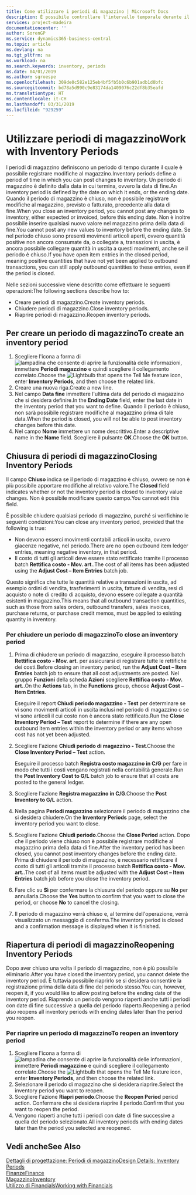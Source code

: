 ```yaml
---
title: Come utilizzare i periodi di magazzino | Microsoft Docs
description: È possibile controllare l'intervallo temporale durante il quale si possono registrare modifiche al magazzino defininendo periodi di magazzino.
services: project-madeira
documentationcenter: ''
author: SorenGP
ms.service: dynamics365-business-central
ms.topic: article
ms.devlang: na
ms.tgt_pltfrm: na
ms.workload: na
ms.search.keywords: inventory, periods
ms.date: 04/01/2019
ms.author: sgroespe
ms.openlocfilehash: 309de0c582e125eb4bf5fb5b0c6b901adb1d0bfc
ms.sourcegitcommit: bd78a5d990c9e83174da1409076c22df8b35eafd
ms.translationtype: HT
ms.contentlocale: it-CH
ms.lasthandoff: 03/31/2019
ms.locfileid: "929259"
---
```

# <a name="work-with-inventory-periods"></a><span data-ttu-id="dea7c-103">Utilizzare periodi di magazzino</span><span class="sxs-lookup"><span data-stu-id="dea7c-103">Work with Inventory Periods</span></span>
<span data-ttu-id="dea7c-104">I periodi di magazzino definiscono un periodo di tempo durante il quale è possibile registrare modifiche al magazzino.</span><span class="sxs-lookup"><span data-stu-id="dea7c-104">Inventory periods define a period of time in which you can post changes to inventory.</span></span> <span data-ttu-id="dea7c-105">Un periodo di magazzino è definito dalla data in cui termina, ovvero la data di fine.</span><span class="sxs-lookup"><span data-stu-id="dea7c-105">An inventory period is defined by the date on which it ends, or the ending date.</span></span> <span data-ttu-id="dea7c-106">Quando il periodo di magazzino è chiuso, non è possibile registrare modifiche al magazzino, previsto o fatturato, precedente alla data di fine.</span><span class="sxs-lookup"><span data-stu-id="dea7c-106">When you close an inventory period, you cannot post any changes to inventory, either expected or invoiced, before this ending date.</span></span> <span data-ttu-id="dea7c-107">Non è inoltre possibile inserire qualsiasi nuovo valore nel magazzino prima della data di fine.</span><span class="sxs-lookup"><span data-stu-id="dea7c-107">You cannot post any new values to inventory before the ending date.</span></span> <span data-ttu-id="dea7c-108">Se nel periodo chiuso sono presenti movimenti articoli aperti, ovvero quantità positive non ancora consumate da, o collegate a, transazioni in uscita, è ancora possibile collegare quantità in uscita a questi movimenti, anche se il periodo è chiuso.</span><span class="sxs-lookup"><span data-stu-id="dea7c-108">If you have open item entries in the closed period, meaning positive quantities that have not yet been applied to outbound transactions, you can still apply outbound quantities to these entries, even if the period is closed.</span></span>  

<span data-ttu-id="dea7c-109">Nelle sezioni successive viene descritto come effettuare le seguenti operazioni:</span><span class="sxs-lookup"><span data-stu-id="dea7c-109">The following sections describe how to:</span></span>  

* <span data-ttu-id="dea7c-110">Creare periodi di magazzino.</span><span class="sxs-lookup"><span data-stu-id="dea7c-110">Create inventory periods.</span></span>  
* <span data-ttu-id="dea7c-111">Chiudere periodi di magazzino.</span><span class="sxs-lookup"><span data-stu-id="dea7c-111">Close inventory periods.</span></span>  
* <span data-ttu-id="dea7c-112">Riaprire periodi di magazzino.</span><span class="sxs-lookup"><span data-stu-id="dea7c-112">Reopen inventory periods.</span></span>  

## <a name="to-create-an-inventory-period"></a><span data-ttu-id="dea7c-113">Per creare un periodo di magazzino</span><span class="sxs-lookup"><span data-stu-id="dea7c-113">To create an inventory period</span></span>  
1. <span data-ttu-id="dea7c-114">Scegliere l'icona a forma di ![lampadina che consente di aprire la funzionalità delle informazioni](media/ui-search/search_small.png "Informazioni sull'operazione che si desidera eseguire"), immettere **Periodi magazzino** e quindi scegliere il collegamento correlato.</span><span class="sxs-lookup"><span data-stu-id="dea7c-114">Choose the ![Lightbulb that opens the Tell Me feature](media/ui-search/search_small.png "Tell me what you want to do") icon, enter **Inventory Periods**, and then choose the related link.</span></span>  
2. <span data-ttu-id="dea7c-115">Creare una nuova riga.</span><span class="sxs-lookup"><span data-stu-id="dea7c-115">Create a new line.</span></span>  
3. <span data-ttu-id="dea7c-116">Nel campo **Data fine** immettere l'ultima data del periodo di magazzino che si desidera definire.</span><span class="sxs-lookup"><span data-stu-id="dea7c-116">In the **Ending Date** field, enter the last date in the inventory period that you want to define.</span></span> <span data-ttu-id="dea7c-117">Quando il periodo è chiuso, non sarà possibile registrare modifiche al magazzino prima di tale data.</span><span class="sxs-lookup"><span data-stu-id="dea7c-117">When the period is closed, you will not be able to post inventory changes before this date.</span></span>  
4. <span data-ttu-id="dea7c-118">Nel campo **Nome** immettere un nome descrittivo.</span><span class="sxs-lookup"><span data-stu-id="dea7c-118">Enter a descriptive name in the **Name** field.</span></span> <span data-ttu-id="dea7c-119">Scegliere il pulsante **OK**.</span><span class="sxs-lookup"><span data-stu-id="dea7c-119">Choose the **OK** button.</span></span>  

## <a name="closing-inventory-periods"></a><span data-ttu-id="dea7c-120">Chiusura di periodi di magazzino</span><span class="sxs-lookup"><span data-stu-id="dea7c-120">Closing Inventory Periods</span></span>  
<span data-ttu-id="dea7c-121">Il campo **Chiuso** indica se il periodo di magazzino è chiuso, ovvero se non è più possibile apportare modifiche al relativo valore.</span><span class="sxs-lookup"><span data-stu-id="dea7c-121">The **Closed** field indicates whether or not the inventory period is closed to inventory value changes.</span></span> <span data-ttu-id="dea7c-122">Non è possibile modificare questo campo.</span><span class="sxs-lookup"><span data-stu-id="dea7c-122">You cannot edit this field.</span></span>  

<span data-ttu-id="dea7c-123">È possibile chiudere qualsiasi periodo di magazzino, purché si verifichino le seguenti condizioni:</span><span class="sxs-lookup"><span data-stu-id="dea7c-123">You can close any inventory period, provided that the following is true:</span></span>  

* <span data-ttu-id="dea7c-124">Non devono esserci movimenti contabili articoli in uscita, ovvero giacenze negative, nel periodo.</span><span class="sxs-lookup"><span data-stu-id="dea7c-124">There are no open outbound item ledger entries, meaning negative inventory, in that period.</span></span>  
* <span data-ttu-id="dea7c-125">Il costo di tutti gli articoli deve essere stato rettificato tramite il processo batch **Rettifica costo - Mov. art.**.</span><span class="sxs-lookup"><span data-stu-id="dea7c-125">The cost of all items has been adjusted using the **Adjust Cost – Item Entries** batch job.</span></span>  

<span data-ttu-id="dea7c-126">Questo significa che tutte le quantità relative a transazioni in uscita, ad esempio ordini di vendita, trasferimenti in uscita, fatture di vendita, resi di acquisto o note di credito di acquisto, devono essere collegate a quantità esistenti in magazzino.</span><span class="sxs-lookup"><span data-stu-id="dea7c-126">This means that all outbound transaction quantities, such as those from sales orders, outbound transfers, sales invoices, purchase returns, or purchase credit memos, must be applied to existing quantity in inventory.</span></span>  

### <a name="to-close-an-inventory-period"></a><span data-ttu-id="dea7c-127">Per chiudere un periodo di magazzino</span><span class="sxs-lookup"><span data-stu-id="dea7c-127">To close an inventory period</span></span>  
1. <span data-ttu-id="dea7c-128">Prima di chiudere un periodo di magazzino, eseguire il processo batch **Rettifica costo - Mov. art.** per assicurarsi di registrare tutte le rettifiche dei costi.</span><span class="sxs-lookup"><span data-stu-id="dea7c-128">Before closing an inventory period, run the **Adjust Cost – Item Entries** batch job to ensure that all cost adjustments are posted.</span></span> <span data-ttu-id="dea7c-129">Nel gruppo **Funzioni** della scheda **Azioni** scegliere **Rettifica costo - Mov. art.**.</span><span class="sxs-lookup"><span data-stu-id="dea7c-129">On the **Actions** tab, in the **Functions** group, choose **Adjust Cost – Item Entries**.</span></span>  

     <span data-ttu-id="dea7c-130">Eseguire il report **Chiudi periodo magazzino - Test** per determinare se vi sono movimenti articoli in uscita inclusi nel periodo di magazzino o se vi sono articoli il cui costo non è ancora stato rettificato.</span><span class="sxs-lookup"><span data-stu-id="dea7c-130">Run the **Close Inventory Period – Test** report to determine if there are any open outbound item entries within the inventory period or any items whose cost has not yet been adjusted.</span></span>  
2. <span data-ttu-id="dea7c-131">Scegliere l'azione **Chiudi periodo di magazzino - Test**.</span><span class="sxs-lookup"><span data-stu-id="dea7c-131">Choose the **Close Inventory Period – Test** action.</span></span>  

     <span data-ttu-id="dea7c-132">Eseguire il processo batch **Registra costo magazzino in C/G** per fare in modo che tutti i costi vengano registrati nella contabilità generale.</span><span class="sxs-lookup"><span data-stu-id="dea7c-132">Run the **Post Inventory Cost to G/L** batch job to ensure that all costs are posted to the general ledger.</span></span>  
3. <span data-ttu-id="dea7c-133">Scegliere l'azione **Registra magazzino in C/G**.</span><span class="sxs-lookup"><span data-stu-id="dea7c-133">Choose the **Post Inventory to G/L** action.</span></span>  
4. <span data-ttu-id="dea7c-134">Nella pagina **Periodi magazzino** selezionare il periodo di magazzino che si desidera chiudere.</span><span class="sxs-lookup"><span data-stu-id="dea7c-134">On the **Inventory Periods** page, select the inventory period you want to close.</span></span>  
5. <span data-ttu-id="dea7c-135">Scegliere l'azione **Chiudi periodo**.</span><span class="sxs-lookup"><span data-stu-id="dea7c-135">Choose the **Close Period** action.</span></span> <span data-ttu-id="dea7c-136">Dopo che il periodo viene chiuso non è possibile registrare modifiche al magazzino prima della data di fine.</span><span class="sxs-lookup"><span data-stu-id="dea7c-136">After the inventory period has been closed, you cannot post inventory changes before the ending date.</span></span> <span data-ttu-id="dea7c-137">Prima di chiudere il periodo di magazzino, è necessario rettificare il costo di tutti gli articoli tramite il processo batch **Rettifica costo - Mov. art.**.</span><span class="sxs-lookup"><span data-stu-id="dea7c-137">The cost of all items must be adjusted with the **Adjust Cost – Item Entries** batch job before you close the inventory period.</span></span>  
6. <span data-ttu-id="dea7c-138">Fare clic su **Sì** per confermare la chiusura del periodo oppure su **No** per annullarla.</span><span class="sxs-lookup"><span data-stu-id="dea7c-138">Choose the **Yes** button to confirm that you want to close the period, or choose **No** to cancel the closing.</span></span>  
7. <span data-ttu-id="dea7c-139">Il periodo di magazzino verrà chiuso e, al termine dell'operazione, verrà visualizzato un messaggio di conferma.</span><span class="sxs-lookup"><span data-stu-id="dea7c-139">The inventory period is closed and a confirmation message is displayed when it is finished.</span></span>  

## <a name="reopening-inventory-periods"></a><span data-ttu-id="dea7c-140">Riapertura di periodi di magazzino</span><span class="sxs-lookup"><span data-stu-id="dea7c-140">Reopening Inventory Periods</span></span>  
<span data-ttu-id="dea7c-141">Dopo aver chiuso una volta il periodo di magazzino, non è più possibile eliminarlo.</span><span class="sxs-lookup"><span data-stu-id="dea7c-141">After you have closed the inventory period, you cannot delete the inventory period.</span></span> <span data-ttu-id="dea7c-142">È tuttavia possibile riaprirlo se si desidera consentire la registrazione prima della data di fine del periodo stesso.</span><span class="sxs-lookup"><span data-stu-id="dea7c-142">You can, however, reopen it, if you would like to allow posting before the ending date of the inventory period.</span></span> <span data-ttu-id="dea7c-143">Riaprendo un periodo vengono riaperti anche tutti i periodi con date di fine successive a quella del periodo riaperto.</span><span class="sxs-lookup"><span data-stu-id="dea7c-143">Reopening a period also reopens all inventory periods with ending dates later than the period you reopen.</span></span>  

### <a name="to-reopen-an-inventory-period"></a><span data-ttu-id="dea7c-144">Per riaprire un periodo di magazzino</span><span class="sxs-lookup"><span data-stu-id="dea7c-144">To reopen an inventory period</span></span>  
1. <span data-ttu-id="dea7c-145">Scegliere l'icona a forma di ![lampadina che consente di aprire la funzionalità delle informazioni](media/ui-search/search_small.png "Informazioni sull'operazione che si desidera eseguire"), immettere **Periodi magazzino** e quindi scegliere il collegamento correlato.</span><span class="sxs-lookup"><span data-stu-id="dea7c-145">Choose the ![Lightbulb that opens the Tell Me feature](media/ui-search/search_small.png "Tell me what you want to do") icon, enter **Inventory Periods**, and then choose the related link.</span></span>  
2. <span data-ttu-id="dea7c-146">Selezionare il periodo di magazzino che si desidera riaprire.</span><span class="sxs-lookup"><span data-stu-id="dea7c-146">Select the inventory period you want to reopen.</span></span>  
3. <span data-ttu-id="dea7c-147">Scegliere l'azione **Riapri periodo**.</span><span class="sxs-lookup"><span data-stu-id="dea7c-147">Choose the **Reopen Period** period action.</span></span> <span data-ttu-id="dea7c-148">Confermare che si desidera riaprire il periodo.</span><span class="sxs-lookup"><span data-stu-id="dea7c-148">Confirm that you want to reopen the period.</span></span>  
4. <span data-ttu-id="dea7c-149">Vengono riaperti anche tutti i periodi con date di fine successive a quella del periodo selezionato.</span><span class="sxs-lookup"><span data-stu-id="dea7c-149">All inventory periods with ending dates later than the period you selected are reopened.</span></span>  

## <a name="see-also"></a><span data-ttu-id="dea7c-150">Vedi anche</span><span class="sxs-lookup"><span data-stu-id="dea7c-150">See Also</span></span>  
[<span data-ttu-id="dea7c-151">Dettagli di progettazione: Periodi di magazzino</span><span class="sxs-lookup"><span data-stu-id="dea7c-151">Design Details: Inventory Periods</span></span>](design-details-inventory-periods.md)  
[<span data-ttu-id="dea7c-152">Finanze</span><span class="sxs-lookup"><span data-stu-id="dea7c-152">Finance</span></span>](finance.md)  
[<span data-ttu-id="dea7c-153">Magazzino</span><span class="sxs-lookup"><span data-stu-id="dea7c-153">Inventory</span></span>](inventory-manage-inventory.md)  
[<span data-ttu-id="dea7c-154">Utilizzo di Financials</span><span class="sxs-lookup"><span data-stu-id="dea7c-154">Working with Financials</span></span>](ui-work-product.md)
